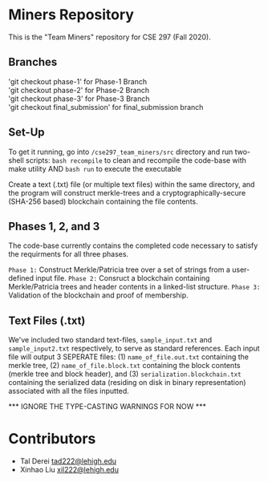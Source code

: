 # Miners Repository 
This is the "Team Miners" repository for CSE 297 (Fall 2020).

## Branches
'git checkout phase-1' for Phase-1 Branch  
'git checkout phase-2' for Phase-2 Branch  
'git checkout phase-3' for Phase-3 Branch  
'git checkout final_submission' for final_submission branch

## Set-Up
To get it running, go into `/cse297_team_miners/src` directory and run two-shell scripts:
`bash recompile` to clean and recompile the code-base with make utility AND
`bash run` to execute the executable

Create a text (.txt) file (or multiple text files) within the same directory, and the program will construct
merkle-trees and a cryptographically-secure (SHA-256 based) blockchain containing the file contents.

## Phases 1, 2, and 3
The code-base currently contains the completed code necessary to satisfy the requirments for all three phases.

`Phase 1:`  Construct Merkle/Patricia tree over a set of strings from a user-defined input file.
`Phase 2:`  Consruct a blockchain containing Merkle/Patricia trees and header contents in a linked-list structure.
`Phase 3: ` Validation of the blockchain and proof of membership.

## Text Files (.txt)
We've included two standard text-files, `sample_input.txt` and `sample_input2.txt` respectively, to serve as standard references. 
Each input file will output 3 SEPERATE files: (1) `name_of_file.out.txt` containing the merkle tree, (2) `name_of_file.block.txt`
containing the block contents (merkle tree and block header), and (3) `serialization.blockchain.txt` containing the serialized
data (residing on disk in binary representation) associated with all the files inputted. 

*** IGNORE THE TYPE-CASTING WARNINGS FOR NOW ***

# Contributors
- Tal Derei <tad222@lehigh.edu>
- Xinhao Liu <xil222@lehigh.edu>

